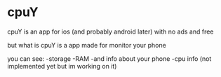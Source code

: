# cpuY


cpuY is an app for ios (and probably android later) with no ads and free

but what is cpuY is a app made for monitor your phone 

you can see:
-storage
-RAM
-and info about your phone
-cpu info (not implemented yet but im working on it)
